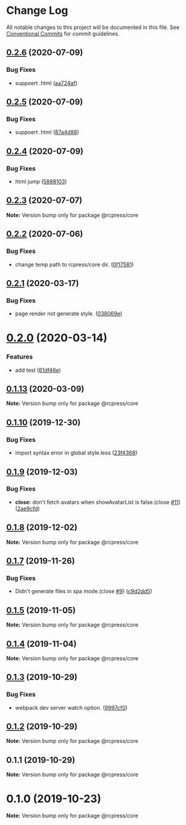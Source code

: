 # Change Log

All notable changes to this project will be documented in this file.
See [Conventional Commits](https://conventionalcommits.org) for commit guidelines.

## [0.2.6](https://github.com/YvesCoding/rcpress/compare/v0.2.5...v0.2.6) (2020-07-09)


### Bug Fixes

* suppoert .html ([aa724af](https://github.com/YvesCoding/rcpress/commit/aa724af61134f58e0f7416fa6fde94ca6a8249f3))





## [0.2.5](https://github.com/YvesCoding/rcpress/compare/v0.2.4...v0.2.5) (2020-07-09)


### Bug Fixes

* suppoert .html ([87a4d88](https://github.com/YvesCoding/rcpress/commit/87a4d8875fe294bb5d64d3c2abd66712f3a919e5))





## [0.2.4](https://github.com/YvesCoding/rcpress/compare/v0.2.3...v0.2.4) (2020-07-09)


### Bug Fixes

* html jump ([5888103](https://github.com/YvesCoding/rcpress/commit/58881035465a077fd70ea6101e27c7973ef4cdba))





## [0.2.3](https://github.com/YvesCoding/rcpress/compare/v0.2.2...v0.2.3) (2020-07-07)

**Note:** Version bump only for package @rcpress/core





## [0.2.2](https://github.com/YvesCoding/rcpress/compare/v0.2.1...v0.2.2) (2020-07-06)


### Bug Fixes

* change temp path to rcpress/core dir. ([0f17581](https://github.com/YvesCoding/rcpress/commit/0f17581a3db4357ae430528de1fa5b2ac9b392a4))





## [0.2.1](https://github.com/YvesCoding/rcpress/compare/v0.2.0...v0.2.1) (2020-03-17)


### Bug Fixes

* page render not generate style. ([038069e](https://github.com/YvesCoding/rcpress/commit/038069e126ec952cb1e0c54017e77fcf14a2afd5))





# [0.2.0](https://github.com/YvesCoding/rcpress/compare/v0.1.13...v0.2.0) (2020-03-14)


### Features

* add test ([61df46e](https://github.com/YvesCoding/rcpress/commit/61df46e5250c6cdea24e051837ab34132fc8fa6c))





## [0.1.13](https://github.com/YvesCoding/rcpress/compare/v0.1.12...v0.1.13) (2020-03-09)

**Note:** Version bump only for package @rcpress/core





## [0.1.10](https://github.com/YvesCoding/rcpress/compare/v0.1.9...v0.1.10) (2019-12-30)


### Bug Fixes

* import syntax error in global style.less ([23f4368](https://github.com/YvesCoding/rcpress/commit/23f43683f03964e1e3f80161cf1e296fad40b17c))






## [0.1.9](https://github.com/YvesCoding/rcpress/compare/v0.1.8...v0.1.9) (2019-12-03)


### Bug Fixes

* **close:** don't fetch avatars when showAvatarList is false.(close [#11](https://github.com/YvesCoding/rcpress/issues/11)) ([2ae9cfd](https://github.com/YvesCoding/rcpress/commit/2ae9cfd43d4399b24db1b0b0d403f04baa936c00))





## [0.1.8](https://github.com/YvesCoding/rcpress/compare/v0.1.7...v0.1.8) (2019-12-02)

**Note:** Version bump only for package @rcpress/core





## [0.1.7](https://github.com/YvesCoding/rcpress/compare/v0.1.5...v0.1.7) (2019-11-26)


### Bug Fixes

* Didn't generate files in spa mode.(close [#9](https://github.com/YvesCoding/rcpress/issues/9)) ([c9d2dd5](https://github.com/YvesCoding/rcpress/commit/c9d2dd52a773c847d737f7ac08cfcd4d7827be33))





## [0.1.5](https://github.com/YvesCoding/rcpress/compare/v0.1.4...v0.1.5) (2019-11-05)

**Note:** Version bump only for package @rcpress/core





## [0.1.4](https://github.com/YvesCoding/rcpress/compare/v0.1.3...v0.1.4) (2019-11-04)

**Note:** Version bump only for package @rcpress/core





## [0.1.3](https://github.com/YvesCoding/rcpress/compare/v0.1.2...v0.1.3) (2019-10-29)


### Bug Fixes

* webpack dev server watch option. ([9997cf0](https://github.com/YvesCoding/rcpress/commit/9997cf0c2a7c0346e08553305a6048e065f8cb7a))





## [0.1.2](https://github.com/YvesCoding/rcpress/compare/v0.1.1...v0.1.2) (2019-10-29)

**Note:** Version bump only for package @rcpress/core





## 0.1.1 (2019-10-29)

**Note:** Version bump only for package @rcpress/core






# 0.1.0 (2019-10-23)

**Note:** Version bump only for package @rcpress/core
